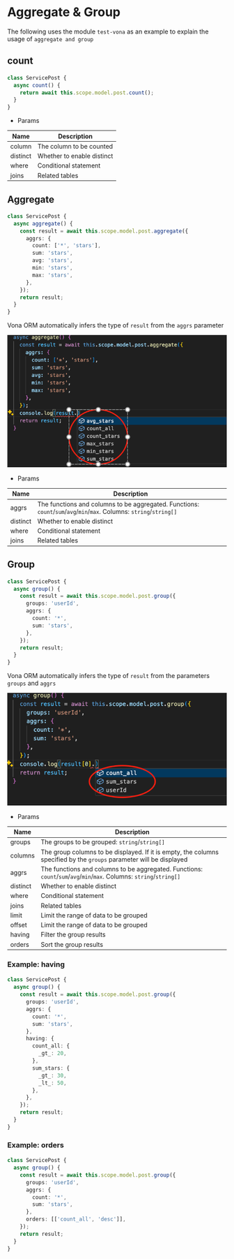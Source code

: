 # Aggregate & Group

The following uses the module `test-vona` as an example to explain the usage of `aggregate and group`

## count

``` typescript
class ServicePost {
  async count() {
    return await this.scope.model.post.count();
  }
}  
```

* Params

|Name|Description|
|--|--|
|column|The column to be counted|
|distinct|Whether to enable distinct|
|where|Conditional statement|
|joins|Related tables|

## Aggregate

``` typescript
class ServicePost {
  async aggregate() {
    const result = await this.scope.model.post.aggregate({
      aggrs: {
        count: ['*', 'stars'],
        sum: 'stars',
        avg: 'stars',
        min: 'stars',
        max: 'stars',
      },
    });
    return result;
  }
}  
```

Vona ORM automatically infers the type of `result` from the `aggrs` parameter

![](../../../assets/img/orm/aggr-group/aggr-group-1.png)

* Params

|Name|Description|
|--|--|
|aggrs|The functions and columns to be aggregated. Functions: `count`/`sum`/`avg`/`min`/`max`. Columns: `string`/`string[]` |
|distinct|Whether to enable distinct|
|where|Conditional statement|
|joins|Related tables|

## Group

``` typescript
class ServicePost {
  async group() {
    const result = await this.scope.model.post.group({
      groups: 'userId',
      aggrs: {
        count: '*',
        sum: 'stars',
      },
    });
    return result;
  }
}  
```

Vona ORM automatically infers the type of `result` from the parameters `groups` and `aggrs`

![](../../../assets/img/orm/aggr-group/aggr-group-2.png)

* Params

|Name|Description|
|--|--|
|groups|The groups to be grouped: `string`/`string[]`|
|columns|The group columns to be displayed. If it is empty, the columns specified by the `groups` parameter will be displayed|
|aggrs|The functions and columns to be aggregated. Functions: `count`/`sum`/`avg`/`min`/`max`. Columns: `string`/`string[]` |
|distinct|Whether to enable distinct|
|where|Conditional statement|
|joins|Related tables|
|limit|Limit the range of data to be grouped|
|offset|Limit the range of data to be grouped|
|having|Filter the group results|
|orders|Sort the group results|

### Example: having

``` typescript
class ServicePost {
  async group() {
    const result = await this.scope.model.post.group({
      groups: 'userId',
      aggrs: {
        count: '*',
        sum: 'stars',
      },
      having: {
        count_all: {
          _gt_: 20,
        },
        sum_stars: {
          _gt_: 30,
          _lt_: 50,
        },
      },
    });
    return result;
  }
}  
```

### Example: orders

``` typescript
class ServicePost {
  async group() {
    const result = await this.scope.model.post.group({
      groups: 'userId',
      aggrs: {
        count: '*',
        sum: 'stars',
      },
      orders: [['count_all', 'desc']],
    });
    return result;
  }
}  
```

